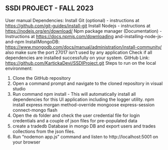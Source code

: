 ## **SSDI PROJECT - FALL 2023**

User manual Dependencies:
Install Git (optional) - instructions at https://github.com/git-guides/install-git
Install Nodejs - instructions at https://nodejs.org/en/download/
Npm package manager (Documentation) - Instructions at https://docs.npmjs.com/downloading and-installing-node-js-and-npm
InstallMongoDB: https://www.mongodb.com/docs/manual/administration/install-community/
also make sure the port 27017 isn’t used by any application
Check if all dependencies are installed successfully on your system.
GitHub Link: https://github.com/KartickaDevi/SSDIProject.git
Steps to run on the local environment: 
1. Clone the GitHub repository
2. Open a command prompt and navigate to the cloned repository in visual studio
3. Run command npm install - This will automatically install all dependencies for this UI application 
including the logger utility.
npm install express morgan method-override mongoose express-session connect-mongo flash 
5. Open the `db` folder and check the user credential file for login credentials and a couple of json files 
for pre-populated data
6. create a tradedb Database in mongo DB and export users and trades collections from the json files.
7. Run “nodemon app.js” command and listen to http://localhost:5001 on your browser

